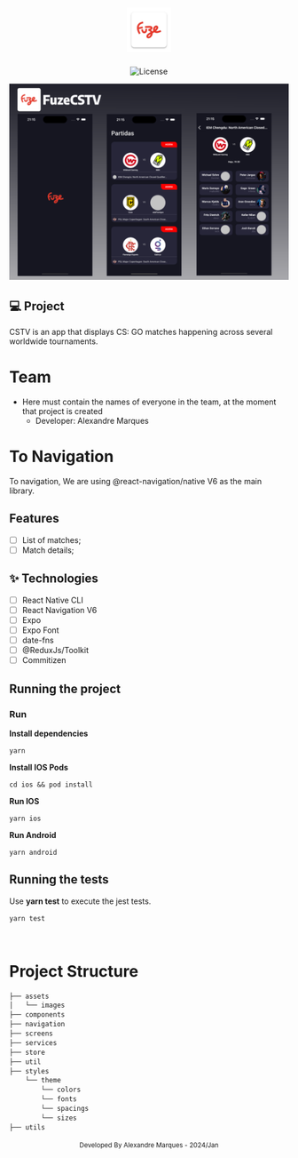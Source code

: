 <h1 align="center">
  <img alt="" height="80" title="" src=".github/logo.png" />
</h1>

<p align="center">
  <img alt="License" src="https://img.shields.io/static/v1?label=license&message=MIT&color=E51C44&labelColor=0A1033">
</p>

![cover](.github/cover.png?style=flat)


## 💻 Project

CSTV is an app that displays CS: GO matches happening across several worldwide tournaments.

# Team

- Here must contain the names of everyone in the team, at the moment that
  project is created
  - Developer: Alexandre Marques

# To Navigation

To navigation, We are using @react-navigation/native V6 as the main library.

## Features

- [ ] List of matches;
- [ ] Match details;

## ✨ Technologies

- [ ] React Native CLI
- [ ] React Navigation V6
- [ ] Expo
- [ ] Expo Font
- [ ] date-fns
- [ ] @ReduxJs/Toolkit
- [ ] Commitizen

## Running the project

### Run

**Install dependencies**

```
yarn
```

**Install IOS Pods**

```
cd ios && pod install
```

**Run IOS**

```
yarn ios
```

**Run Android**

```
yarn android
```

## Running the tests

Use **yarn test** to execute the jest tests.

```cl
yarn test
```

<br />

# Project Structure

```bash
├── assets
│   └── images
├── components
├── navigation
├── screens
├── services
├── store
├── util
├── styles
    └── theme
        └── colors
        └── fonts
        └── spacings
        └── sizes
├── utils
```

<div align="center">
  <small>Developed By Alexandre Marques - 2024/Jan</small>
</div>
